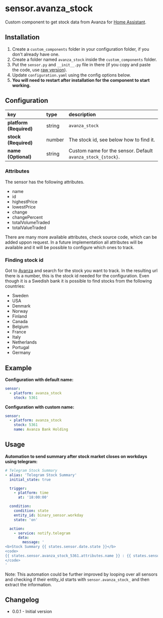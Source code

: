 # sensor.avanza_stock
Custom component to get stock data from Avanza for [Home Assistant](https://www.home-assistant.io/).

## Installation
1. Create a `custom_components` folder in your configuration folder, if you don't already have one.
2. Create a folder named `avanza_stock` inside the `custom_components` folder.
3. Put the `sensor.py` and `__init__.py` file in there (if you copy and paste the code, use [raw version](https://raw.githubusercontent.com/claha/sensor.avanza_stock/master/custom_components/avanza_stock/sensor.py)).
4. Update `configuration.yaml` using the config options below.
5. **You will need to restart after installation for the component to start working.**

## Configuration
key | type | description
:--- | :--- | :---
**platform (Required)** | string | `avanza_stock`
**stock (Required)** | number | The stock id, see below how to find it.
**name (Optional)** | string | Custom name for the sensor. Default `avanza_stock_{stock}`.

### Attributes
The sensor has the following attributes. 
* name
* id
* highestPrice
* lowestPrice
* change
* changePercent
* totalVolumeTraded
* totalValueTraded

There are many more available attributes, check source code, which can be added uppon request. In a future implementation all attributes will be available and it will be possible to configure which ones to track.

### Finding stock id
Got to [Avanza](https://www.avanza.se) and search for the stock you want to track. In the resulting url there is a number, this is the stock id needed for the configuration. Even though it is a Swedish bank it is possible to find stocks from the following countries:
* Sweden
* USA
* Denmark
* Norway
* Finland
* Canada
* Belgium
* France
* Italy
* Netherlands
* Portugal
* Germany

## Example
**Configuration with default name:**
```yaml
sensor:
  - platform: avanza_stock
    stock: 5361
```

**Configuration with custom name:**
```yaml
sensor:
  - platform: avanza_stock
    stock: 5361
    name: Avanza Bank Holding
```

## Usage
**Automation to send summary after stock market closes on workdays using telegram:**
```yaml
# Telegram Stock Summary
- alias: 'Telegram Stock Summary'
  initial_state: true

  trigger:
    - platform: time
      at: '18:00:00'

  condition:
    condition: state
    entity_id: binary_sensor.workday
    state: 'on'

  action:
    - service: notify.telegram
      data:
        message: '
<b>Stock Summary {{ states.sensor.date.state }}</b>
<code>
{{ states.sensor.avanza_stock_5361.attributes.name }} : {{ states.sensor.avanza_stock_5361.attributes.changePercent }}
</code>
'
```
Note: This automation could be further improved by looping over all sensors and checking if their entity_id starts with `sensor.avanza_stock_` and then extract the information.

## Changelog
* 0.0.1 - Initial version
